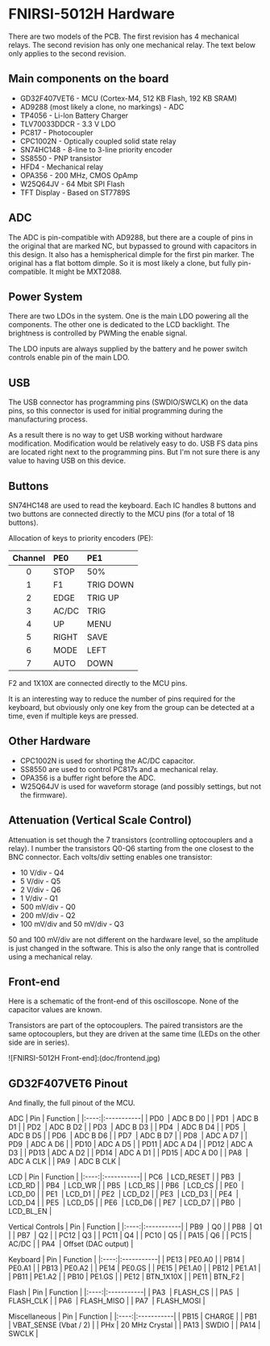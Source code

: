 # FNIRSI-5012H Hardware

There are two models of the PCB. The first revision has 4 mechanical relays.
The second revision has only one mechanical relay. The text below only applies
to the second revision.

## Main components on the board

* GD32F407VET6 - MCU (Cortex-M4, 512 KB Flash, 192 KB SRAM)
* AD9288 (most likely a clone, no markings) - ADC
* TP4056 - Li-lon Battery Charger
* TLV70033DDCR - 3.3 V LDO
* PC817 - Photocoupler
* CPC1002N - Optically coupled solid state relay
* SN74HC148 - 8-line to 3-line priority encoder
* SS8550 - PNP transistor
* HFD4 - Mechanical relay
* OPA356 - 200 MHz, CMOS OpAmp
* W25Q64JV - 64 Mbit SPI Flash
* TFT Display - Based on ST7789S

## ADC

The ADC is pin-compatible with AD9288, but there are a couple of pins in
the original that are marked NC, but bypassed to ground with capacitors
in this design. It also has a hemispherical dimple for the first pin marker.
The original has a flat bottom dimple. So it is most likely a clone,
but fully pin-compatible. It might be MXT2088.

## Power System

There are two LDOs in the system. One is the main LDO powering all the components.
The other one is dedicated to the LCD backlight. The brightness is controlled by
PWMing the enable signal.

The LDO inputs are always supplied by the battery and he power switch
controls enable pin of the main LDO.

## USB

The USB connector has programming pins (SWDIO/SWCLK) on the data pins,
so this connector is used for initial programming during the manufacturing process.

As a result there is no way to get USB working without hardware modification.
Modification would be relatively easy to do. USB FS data pins are located right
next to the programming pins. But I'm not sure there is any value to having USB on
this device.

## Buttons

SN74HC148 are used to read the keyboard. Each IC handles 8 buttons and two buttons
are connected directly to the MCU pins (for a total of 18 buttons).

Allocation of keys to priority encoders (PE):

| Channel | PE0   | PE1       |
|:-------:|:------|:----------|
| 0       | STOP  | 50%       |
| 1       | F1    | TRIG DOWN |
| 2       | EDGE  | TRIG UP   |
| 3       | AC/DC | TRIG      |
| 4       | UP    | MENU      |
| 5       | RIGHT | SAVE      |
| 6       | MODE  | LEFT      |
| 7       | AUTO  | DOWN      |

F2 and 1X10X are connected directly to the MCU pins.

It is an interesting way to reduce the number of pins required for
the keyboard, but obviously only one key from the group can be detected
at a time, even if multiple keys are pressed.

## Other Hardware

* CPC1002N is used for shorting the AC/DC capacitor.
* SS8550 are used to control PC817s and a mechanical relay.
* OPA356 is a buffer right before the ADC.
* W25Q64JV is used for waveform storage (and possibly settings, but not the firmware).

## Attenuation (Vertical Scale Control)

Attenuation is set though the 7 transistors (controlling optocouplers and a relay).
I number the transistors Q0-Q6 starting from the one closest to the BNC connector.
Each volts/div setting enables one transistor:
* 10 V/div - Q4
* 5 V/div - Q5
* 2 V/div - Q6
* 1 V/div - Q1
* 500 mV/div - Q0
* 200 mV/div - Q2
* 100 mV/div and 50 mV/div - Q3

50 and 100 mV/div are not different on the hardware level, so the amplitude
is just changed in the software. This is also the only range that is controlled
using a mechanical relay.

## Front-end

Here is a schematic of the front-end of this oscilloscope. None of the capacitor values are known.

Transistors are part of the optocouplers. The paired transistors are the same optocouplers,
but they are driven at the same time (LEDs on the other side are in series).

![FNIRSI-5012H Front-end]:(doc/frontend.jpg)

## GD32F407VET6 Pinout

And finally, the full pinout of the MCU.

ADC
| Pin  | Function   |
|:----:|:-----------|
| PD0  | ADC B D0   |
| PD1  | ADC B D1   |
| PD2  | ADC B D2   |
| PD3  | ADC B D3   |
| PD4  | ADC B D4   |
| PD5  | ADC B D5   |
| PD6  | ADC B D6   |
| PD7  | ADC B D7   |
| PD8  | ADC A D7   |
| PD9  | ADC A D6   |
| PD10 | ADC A D5   |
| PD11 | ADC A D4   |
| PD12 | ADC A D3   |
| PD13 | ADC A D2   |
| PD14 | ADC A D1   |
| PD15 | ADC A D0   |
| PA8  | ADC A CLK  |
| PA9  | ADC B CLK  |

LCD
| Pin  | Function   |
|:----:|:-----------|
| PC6  | LCD_RESET  |
| PB3  | LCD_RD     |
| PB4  | LCD_WR     |
| PB5  | LCD_RS     |
| PB6  | LCD_CS     |
| PE0  | LCD_D0     |
| PE1  | LCD_D1     |
| PE2  | LCD_D2     |
| PE3  | LCD_D3     |
| PE4  | LCD_D4     |
| PE5  | LCD_D5     |
| PE6  | LCD_D6     |
| PE7  | LCD_D7     |
| PB0  | LCD_BL_EN  |

Vertical Controls
| Pin  | Function   |
|:----:|:-----------|
| PB9  | Q0         |
| PB8  | Q1         |
| PB7  | Q2         |
| PC12 | Q3         |
| PC11 | Q4         |
| PC10 | Q5         |
| PA15 | Q6         |
| PC15 | AC/DC      |
| PA4  | Offset (DAC output) |

Keyboard
| Pin  | Function   |
|:----:|:-----------|
| PE13 | PE0.A0     |
| PB14 | PE0.A1     |
| PB13 | PE0.A2     |
| PE14 | PE0.GS     |
| PE15 | PE1.A0     |
| PB12 | PE1.A1     |
| PB11 | PE1.A2     |
| PB10 | PE1.GS     |
| PE12 | BTN_1X10X  |
| PE11 | BTN_F2     |

Flash
| Pin  | Function   |
|:----:|:-----------|
| PA3  | FLASH_CS   |
| PA5  | FLASH_CLK  |
| PA6  | FLASH_MISO |
| PA7  | FLASH_MOSI |

Miscellaneous
| Pin  | Function   |
|:----:|:-----------|
| PB15 | CHARGE     |
| PB1  | VBAT_SENSE (Vbat / 2) |
| PHx  | 20 MHz Crystal |
| PA13 | SWDIO      |
| PA14 | SWCLK      |

